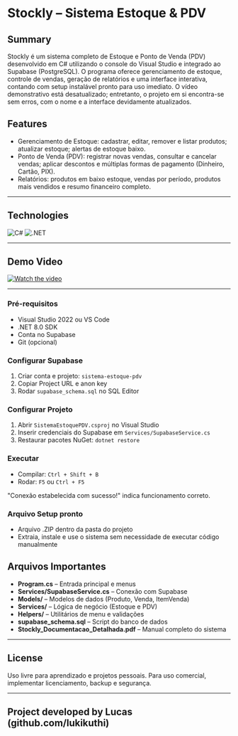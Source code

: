 # Stockly – Sistema Estoque & PDV 

## Summary  
Stockly é um sistema completo de Estoque e Ponto de Venda (PDV) desenvolvido em C# utilizando o console do Visual Studio e integrado ao Supabase (PostgreSQL). O programa oferece gerenciamento de estoque, controle de vendas, geração de relatórios e uma interface interativa, contando com setup instalável pronto para uso imediato. O vídeo demonstrativo está desatualizado; entretanto, o projeto em si encontra-se sem erros, com o nome e a interface devidamente atualizados.


## Features
- Gerenciamento de Estoque: cadastrar, editar, remover e listar produtos; atualizar estoque; alertas de estoque baixo.
- Ponto de Venda (PDV): registrar novas vendas, consultar e cancelar vendas; aplicar descontos e múltiplas formas de pagamento (Dinheiro, Cartão, PIX).
- Relatórios: produtos em baixo estoque, vendas por período, produtos mais vendidos e resumo financeiro completo.

---

## Technologies  
![C#](https://img.shields.io/badge/C%23-239120?style=for-the-badge&logo=c#&logoColor=white)
![.NET](https://img.shields.io/badge/.NET-512BD4?style=for-the-badge&logo=dotnet&logoColor=white)



---

## Demo Video

[![Watch the video](https://img.youtube.com/vi/shgl9tRx8qk/hqdefault.jpg)](https://www.youtube.com/watch?v=shgl9tRx8qk)

---

### Pré-requisitos
- Visual Studio 2022 ou VS Code
- .NET 8.0 SDK
- Conta no Supabase
- Git (opcional)

### Configurar Supabase
1. Criar conta e projeto: `sistema-estoque-pdv`
2. Copiar Project URL e anon key
3. Rodar `supabase_schema.sql` no SQL Editor

### Configurar Projeto
1. Abrir `SistemaEstoquePDV.csproj` no Visual Studio
2. Inserir credenciais do Supabase em `Services/SupabaseService.cs`
3. Restaurar pacotes NuGet: `dotnet restore`

### Executar
- Compilar: `Ctrl + Shift + B`
- Rodar: `F5` ou `Ctrl + F5`  

"Conexão estabelecida com sucesso!" indica funcionamento correto.

### Arquivo Setup pronto
- Arquivo .ZIP dentro da pasta do projeto
- Extraia, instale e use o sistema sem necessidade de executar código manualmente

## Arquivos Importantes
- **Program.cs** – Entrada principal e menus  
- **Services/SupabaseService.cs** – Conexão com Supabase  
- **Models/** – Modelos de dados (Produto, Venda, ItemVenda)  
- **Services/** – Lógica de negócio (Estoque e PDV)  
- **Helpers/** – Utilitários de menu e validações  
- **supabase_schema.sql** – Script do banco de dados  
- **Stockly_Documentacao_Detalhada.pdf** – Manual completo do sistema  

---

## License
Uso livre para aprendizado e projetos pessoais. Para uso comercial, implementar licenciamento, backup e segurança.

---

## Project developed by Lucas (github.com/lukikuthi)
